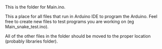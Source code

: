 This is the folder for Main.ino.

This a place for all files that run in Arduino IDE to program the Arduino.
Feel free to create new files to test programs you are working on (eg Main_snake_test.ino).

All of the other files in the folder should be moved to the proper location (probably libraries folder).
